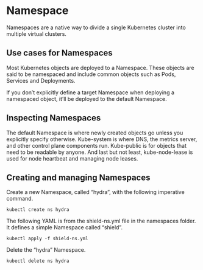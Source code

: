 # Namespace
Namespaces are a native way to divide a single Kubernetes cluster into multiple virtual clusters.

## Use cases for Namespaces
Most Kubernetes objects are deployed to a Namespace. These objects are said to be namespaced and include common objects such as Pods, Services and Deployments.


If you don’t explicitly define a target Namespace when deploying a namespaced object, it’ll be deployed to the default Namespace.

## Inspecting Namespaces

The default Namespace is where newly created objects go unless you explicitly specify otherwise. Kube-system is where DNS, the metrics server, and other control plane components run. Kube-public is for objects that need to be readable by anyone. And last but not least, kube-node-lease is used for node heartbeat and managing node leases.

## Creating and managing Namespaces
Create a new Namespace, called “hydra”, with the following imperative command.
```
kubectl create ns hydra
```

The following YAML is from the shield-ns.yml file in the namespaces folder. It defines a simple Namespace called “shield”.

```
kubectl apply -f shield-ns.yml
```

Delete the “hydra” Namespace.
```
kubectl delete ns hydra
```